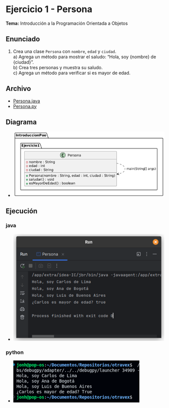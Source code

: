 # Ejercicio 1 - Persona

**Tema:** Introducción a la Programación Orientada a Objetos

## Enunciado

1. Crea una clase `Persona` con `nombre`, `edad` y `ciudad`.  
   a) Agrega un método para mostrar el saludo: “Hola, soy {nombre} de {ciudad}”.  
   b) Crea tres personas y muestra su saludo.  
   c) Agrega un método para verificar si es mayor de edad.

## Archivo

- [Persona.java](./Persona.java)
- [Persona.py](./Persona.py)

## Diagrama

- ![Diagrama](./image.png)

## Ejecución

### java

- ![Ejecución](./img1.png)

### python

- ![Ejecución](./img2.png)